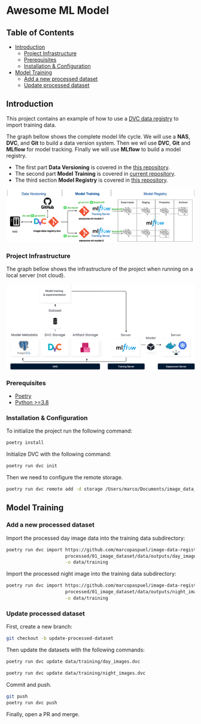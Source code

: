 # Awesome ML Model

## Table of Contents
- [Introduction](#introduction)
  * [Project Infrastructure](#project-infrastructure)
  * [Prerequisites](#prerequisites)
  * [Installation & Configuration](#installation---configuration)
- [Model Training](#model-training)
  * [Add a new processed dataset](#add-a-new-processed-dataset)
  * [Update processed dataset](#update-processed-dataset)
    

## Introduction
This project contains an example of how to use a [DVC data registry](https://github.com/marcopaspuel/image-data-registry-dvc) to import training data.

The graph bellow shows the complete model life cycle. We will use a **NAS**, **DVC**, and **Git** to build a data version system.
Then we wil use **DVC**, **Git** and **MLflow** for model tracking. Finally we will use **MLflow** to build a model registry. 
- The first part **Data Versioning** is covered in the [this repository](https://github.com/marcopaspuel/image-data-registry-dvc).
- The second part **Model Training** is covered in [current repository](https://github.com/marcopaspuel/awesome-ml-model).
- The third section **Model Registry** is covered in [this repository]().

![pycharm0](assets/image-data-registry-dvc-flow-diagram.png)

### Project Infrastructure
The graph bellow shows the infrastructure of the project when running on a local server (not cloud).

![pycharm0](assets/image-data-registry-dvc-infra.png)

### Prerequisites
- [Poetry](https://python-poetry.org/docs/#installation) 
- [Python >=3.8](https://www.python.org/doc/)

### Installation & Configuration

To initialize the project run the following command:
```bash
poetry install
```

Initialize DVC with the following command:

```bash
poetry run dvc init
```

Then we need to configure the remote storage.

```bash
poetry run dvc remote add -d storage /Users/marco/Documents/image_data_registry_dvc_storage
```

## Model Training

### Add a new processed dataset

Import the processed day image data into the training data subdirectory:

```bash
poetry run dvc import https://github.com/marcopaspuel/image-data-registry-dvc \
                      processed/01_image_dataset/data/outputs/day_images \
                      -o data/training
```

Import the processed night image into the training data subdirectory:

```bash
poetry run dvc import https://github.com/marcopaspuel/image-data-registry-dvc \
                      processed/01_image_dataset/data/outputs/night_images \
                      -o data/training
```

### Update processed dataset

First, create a new branch:

```bash
git checkout -b update-processed-dataset
```

Then update the datasets with the following commands:

```bash
poetry run dvc update data/training/day_images.dvc
```

```bash
poetry run dvc update data/training/night_images.dvc
```

Commit and push.

```bash
git push
poetry run dvc push
```

Finally, open a PR and merge.

